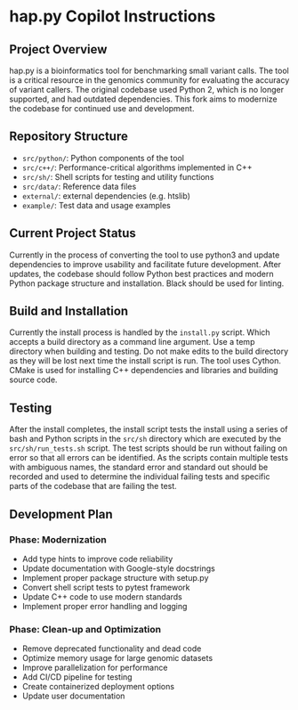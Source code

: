 # hap.py Copilot Instructions

## Project Overview
hap.py is a bioinformatics tool for benchmarking small variant calls.
The tool is a critical resource in the genomics community for evaluating the accuracy of variant callers.
The original codebase used Python 2, which is no longer supported, and had outdated dependencies.
This fork aims to modernize the codebase for continued use and development.

## Repository Structure
- `src/python/`: Python components of the tool
- `src/c++/`: Performance-critical algorithms implemented in C++
- `src/sh/`: Shell scripts for testing and utility functions
- `src/data/`: Reference data files
- `external/`: external dependencies (e.g. htslib)
- `example/`: Test data and usage examples

## Current Project Status
Currently in the process of converting the tool to use python3 and update dependencies to improve usability and facilitate future development. After updates, the codebase should follow Python best practices and modern Python package structure and installation. Black should be used for linting.

## Build and Installation
Currently the install process is handled by the `install.py` script. Which accepts a build directory as a command line argument. Use a temp directory when building and testing. Do not make edits to the build directory as they will be lost next time the install script is run. The tool uses Cython. CMake is used for installing C++ dependencies and libraries and building source code.

## Testing
After the install completes, the install script tests the install using a series of bash and Python scripts in the `src/sh` directory which are executed by the `src/sh/run_tests.sh` script. The test scripts should be run without failing on error so that all errors can be identified. As the scripts contain multiple tests with ambiguous names, the standard error and standard out should be recorded and used to determine the individual failing tests and specific parts of the codebase that are failing the test.

## Development Plan

### Phase: Modernization
- Add type hints to improve code reliability
- Update documentation with Google-style docstrings
- Implement proper package structure with setup.py
- Convert shell script tests to pytest framework
- Update C++ code to use modern standards
- Implement proper error handling and logging

### Phase: Clean-up and Optimization
- Remove deprecated functionality and dead code
- Optimize memory usage for large genomic datasets
- Improve parallelization for performance
- Add CI/CD pipeline for testing
- Create containerized deployment options
- Update user documentation
